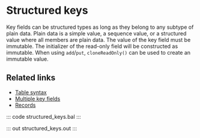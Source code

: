 # Structured keys

Key fields can be structured types as long as they belong to any subtype of plain data. Plain data is a simple value, a sequence value, or a structured value where all members are plain data.
The value of the key field must be immutable.
The initializer of the read-only field will be constructed as immutable. When using `add`/`put`, `cloneReadOnly()` can be used to create an immutable value.

## Related links
- [Table syntax](https://ballerina.io/learn/by-example/table-syntax/)
- [Multiple key fields](https://ballerina.io/learn/by-example/multiple-key-fields/)
- [Records](https://ballerina.io/learn/by-example/records/)

::: code structured_keys.bal :::

::: out structured_keys.out :::